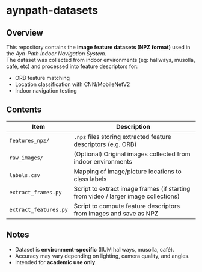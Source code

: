 # aynpath-datasets

## Overview  
This repository contains the **image feature datasets (NPZ format)** used in the *Ayn-Path Indoor Navigation System*.  
The dataset was collected from indoor environments (eg: hallways, musolla, café, etc) and processed into feature descriptors for:  

* ORB feature matching  
* Location classification with CNN/MobileNetV2  
* Indoor navigation testing  

## Contents  
| Item | Description |
|---|-------------|
| `features_npz/` | `.npz` files storing extracted feature descriptors (e.g. ORB) |
| `raw_images/` | (Optional) Original images collected from indoor environments |
| `labels.csv` | Mapping of image/picture locations to class labels |
| `extract_frames.py` | Script to extract image frames (if starting from video / larger image collections) |
| `extract_features.py` | Script to compute feature descriptors from images and save as NPZ |

## Notes  
* Dataset is **environment-specific** (IIUM hallways, musolla, café).  
* Accuracy may vary depending on lighting, camera quality, and angles.  
* Intended for **academic use only**.  
